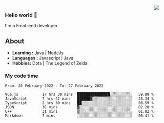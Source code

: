 <img align='right' src="https://github-readme-stats.vercel.app/api?username=jumodada&show_icons=true&theme=vue">

### Hello world 👋

I'm a Front-end developer 
    
## About
-  **Learning :** Java | NodeJs
-  **Languages :** Javascript | Java
-  **Hobbies:** Dota | The Legend of Zelda

### My code time

<!--START_SECTION:waka-->

```text
From: 20 February 2022 - To: 27 February 2022

Vue.js           17 hrs 30 mins  ███████████████░░░░░░░░░░   59.88 %
JavaScript       7 hrs 42 mins   ██████▓░░░░░░░░░░░░░░░░░░   26.34 %
TypeScript       2 hrs 30 mins   ██░░░░░░░░░░░░░░░░░░░░░░░   08.59 %
JSON             38 mins         ▓░░░░░░░░░░░░░░░░░░░░░░░░   02.20 %
C++              31 mins         ▒░░░░░░░░░░░░░░░░░░░░░░░░   01.82 %
Markdown         7 mins          ░░░░░░░░░░░░░░░░░░░░░░░░░   00.41 %
```

<!--END_SECTION:waka-->
